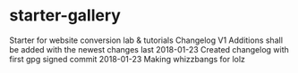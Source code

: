 # starter-gallery
Starter for website conversion lab & tutorials
Changelog V1
Additions shall be added with the newest changes last
2018-01-23 Created changelog with first gpg signed commit
2018-01-23 Making whizzbangs for lolz


